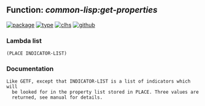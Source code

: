 ## Function: ***common-lisp:get-properties***
[![package](https://img.shields.io/badge/Package-COMMON--LISP-5f9ea0.svg?style=social&colorA=999999)](../) [![type](https://img.shields.io/badge/Type-Function-5f9ea0.svg?style=social&colorA=999999)](../#function) [![clhs](https://img.shields.io/badge/CLHS-GET--PROPERTIES-5f9ea0.svg?style=social&colorA=999999)](http://www.lispworks.com/documentation/HyperSpec/Body/f_get_pr.htm) [![github](https://img.shields.io/badge/GitHub-View_the_source-5f9ea0.svg?style=social&colorA=999999&logo=github)](https://github.com/sbcl/sbcl/blob/master/src/code/symbol.lisp/) 
### Lambda list
```
(PLACE INDICATOR-LIST)
```
### Documentation
```
Like GETF, except that INDICATOR-LIST is a list of indicators which will
  be looked for in the property list stored in PLACE. Three values are
  returned, see manual for details.
```
